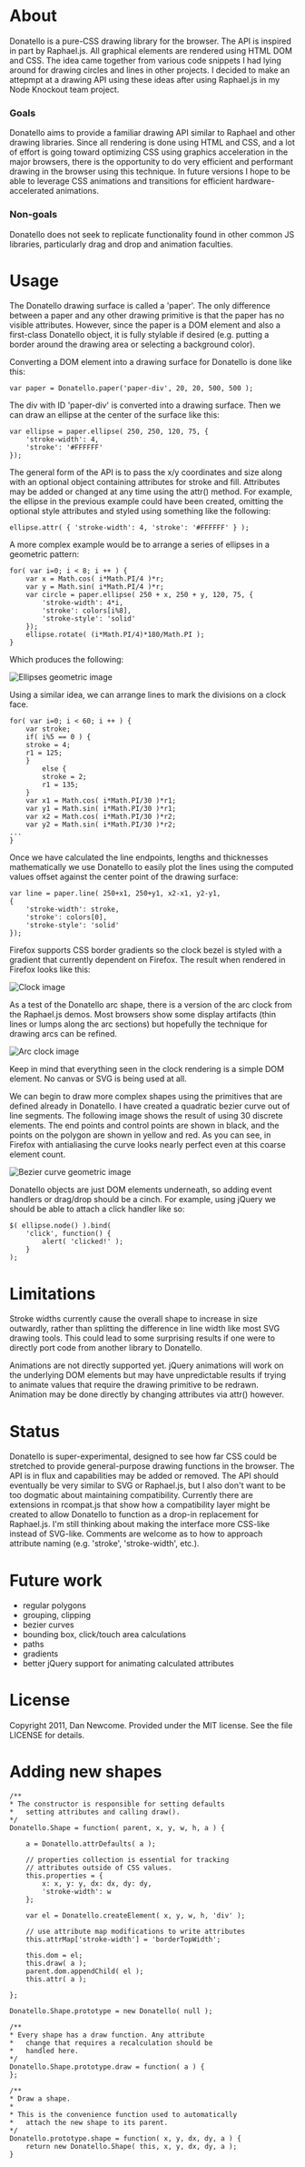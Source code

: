 # About

Donatello is a pure-CSS drawing library for the browser. The API
is inspired in part by Raphael.js. All graphical elements are rendered 
using HTML DOM and CSS. The idea came together from various code snippets
I had lying around for drawing circles and lines in other projects. I 
decided to make an attepmpt at a drawing API using these ideas after 
using Raphael.js in my Node Knockout team project.

### Goals

Donatello aims to provide a familiar drawing API similar to Raphael and other drawing
libraries. Since all rendering is done using HTML and CSS, and a lot
of effort is going toward optimizing CSS using graphics acceleration
in the major browsers, there is the opportunity to do very efficient
and performant drawing in the browser using this technique. In future
versions I hope to be able to leverage CSS animations and transitions 
for efficient hardware-accelerated animations.

### Non-goals

Donatello does not seek to replicate functionality found in other
common JS libraries, particularly drag and drop and animation 
faculties.

# Usage

The Donatello drawing surface is called a 'paper'. The only difference between a 
paper and any other drawing primitive is that the paper has no visible attributes.
However, since the paper is a DOM element and also a first-class Donatello object,
it is fully stylable if desired (e.g. putting a border around the drawing area or 
selecting a background color).

Converting a DOM element into a drawing surface for Donatello is done like this:

    var paper = Donatello.paper('paper-div', 20, 20, 500, 500 );

The div with ID 'paper-div' is converted into a drawing surface. Then we can draw an ellipse
at the center of the surface like this:

    var ellipse = paper.ellipse( 250, 250, 120, 75, { 
        'stroke-width': 4,
        'stroke': '#FFFFFF'
	});

The general form of the API is to pass the x/y coordinates and size along with an optional 
object containing attributes for stroke and fill. Attributes may be added or changed at
any time using the attr() method. For example, the ellipse in the previous example could
have been created, omitting the optional style attributes and styled using something like 
the following:

    ellipse.attr( { 'stroke-width': 4, 'stroke': '#FFFFFF' } );

A more complex example would be to arrange a series of ellipses in a geometric pattern:

    for( var i=0; i < 8; i ++ ) {
        var x = Math.cos( i*Math.PI/4 )*r;
        var y = Math.sin( i*Math.PI/4 )*r;
        var circle = paper.ellipse( 250 + x, 250 + y, 120, 75, { 
            'stroke-width': 4*i,
            'stroke': colors[i%8],
            'stroke-style': 'solid'
        });
        ellipse.rotate( (i*Math.PI/4)*180/Math.PI );
    }

Which produces the following:

![Ellipses geometric image](https://github.com/dnewcome/Donatello/raw/master/samples/ellipses.png)

Using a similar idea, we can arrange lines to mark the divisions on a clock face. 

    for( var i=0; i < 60; i ++ ) {
        var stroke;
        if( i%5 == 0 ) {
        stroke = 4;
        r1 = 125;
        }
            else {
            stroke = 2;
            r1 = 135;
        }
        var x1 = Math.cos( i*Math.PI/30 )*r1;
        var y1 = Math.sin( i*Math.PI/30 )*r1;
        var x2 = Math.cos( i*Math.PI/30 )*r2;
        var y2 = Math.sin( i*Math.PI/30 )*r2;
	...
    }

Once we have calculated the line endpoints, lengths and thicknesses mathematically we
use Donatello to easily plot the lines using the computed values offset against the 
center point of the drawing surface:

    var line = paper.line( 250+x1, 250+y1, x2-x1, y2-y1,
    { 
        'stroke-width': stroke,
        'stroke': colors[0],
        'stroke-style': 'solid'
    });

Firefox
supports CSS border gradients so the clock bezel is styled with a
gradient that currently dependent on Firefox. The result when rendered in Firefox
looks like this:

![Clock image](https://github.com/dnewcome/Donatello/raw/master/samples/clock.png)

As a test of the Donatello arc shape, there is a version of the arc clock from the Raphael.js
demos. Most browsers show some display artifacts (thin lines or lumps along the arc sections)
but hopefully the technique for drawing arcs can be refined.

![Arc clock image](https://github.com/dnewcome/Donatello/raw/master/samples/arc-clock.png)

Keep in mind that everything seen in the clock rendering is a simple DOM element. No canvas
or SVG is being used at all.

We can begin to draw more complex shapes using the primitives that are defined already in 
Donatello. I have created a quadratic bezier curve out of line segments. The following image
shows the result of using 30 discrete elements. The end points and control
points are shown in black, and the points on the polygon are shown in yellow and red. As 
you can see, in Firefox with antialiasing the curve looks nearly perfect 
even at this coarse element count. 

![Bezier curve geometric image](https://github.com/dnewcome/Donatello/raw/master/samples/bezier.png)

Donatello objects are just DOM elements underneath, so adding event handlers 
or drag/drop should be a cinch. For example, using jQuery we should be able to 
attach a click handler like so:

    $( ellipse.node() ).bind( 
        'click', function() { 
            alert( 'clicked!' ); 
        }
    );

# Limitations

Stroke widths currently cause the overall shape to
increase in size outwardly, rather than splitting the difference in line width like most SVG drawing tools. This could
lead to some surprising results if one were to directly port code from another library to Donatello.

Animations are not directly supported yet. jQuery animations will work on the underlying DOM elements but
may have unpredictable results if trying to animate values that require the drawing primitive to be
redrawn. Animation may be done directly by changing attributes via attr() however.

# Status

Donatello is super-experimental, designed to see how far CSS could be stretched to provide
general-purpose drawing functions in the browser. The API is in flux and capabilities may be added or 
removed. The API should eventually be very similar to SVG or Raphael.js, but I also don't
want to be too dogmatic about maintaining compatibility. Currently there are extensions in
rcompat.js that show how a compatibility layer might be created to allow Donatello to function
as a drop-in replacement for Raphael.js. 
I'm still thinking about making the interface more CSS-like instead of SVG-like. Comments are
welcome as to how to approach attribute naming (e.g. 'stroke', 'stroke-width', etc.).

# Future work

- regular polygons
- grouping, clipping
- bezier curves
- bounding box, click/touch area calculations
- paths
- gradients
- better jQuery support for animating calculated attributes

# License

Copyright 2011, Dan Newcome. Provided under the MIT license. See the file LICENSE for details.

# Adding new shapes

	/**
	* The constructor is responsible for setting defaults
	*	setting attributes and calling draw().
	*/
	Donatello.Shape = function( parent, x, y, w, h, a ) {

		a = Donatello.attrDefaults( a );

		// properties collection is essential for tracking
		// attributes outside of CSS values.
		this.properties = { 
			x: x, y: y, dx: dx, dy: dy,
			'stroke-width': w
		};

		var el = Donatello.createElement( x, y, w, h, 'div' );

		// use attribute map modifications to write attributes
		this.attrMap['stroke-width'] = 'borderTopWidth';

		this.dom = el;
		this.draw( a );
		parent.dom.appendChild( el );
		this.attr( a );

	};

	Donatello.Shape.prototype = new Donatello( null );

	/**
	* Every shape has a draw function. Any attribute
	*	change that requires a recalculation should be 
	*	handled here.
	*/
	Donatello.Shape.prototype.draw = function( a ) {
	};

	/**
	* Draw a shape.
	*
	* This is the convenience function used to automatically
	*	attach the new shape to its parent.
	*/
	Donatello.prototype.shape = function( x, y, dx, dy, a ) {
		return new Donatello.Shape( this, x, y, dx, dy, a );
	}
